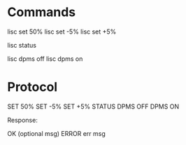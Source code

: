 # Commands

lisc set 50%
lisc set -5%
lisc set +5%

lisc status

lisc dpms off
lisc dpms on

# Protocol

SET 50%
SET -5%
SET +5%
STATUS
DPMS OFF
DPMS ON

Response:

OK (optional msg)
ERROR err msg
